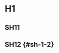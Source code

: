 <!--
@graph Graph: center=true
@graph-attributes rankdir=TB
@node-attributes color=#00FF00 style=filled, fillcolor=#0000FF
@edge-attributes color=#000000
@node-type nt1: color=#FF0000
@edge-type et1: color=#00FFFF
-->
<!-- @node <nt1>: this="is invalid" -->

# H1
<!-- @node -->
<!-- @edge H1 -> SH12: color=#FF0000 -->

## SH11
<!-- @n color=#FFFF00 -->
<!-- @e -> H1 -->

## SH12 {#sh-1-2}
<!-- @n <nt1> -->
<!-- @e -> SH11 <et1> -->
<!-- @e SH11 -> SH12 <et1>: style=dashed -->
